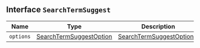 ## Interface `SearchTermSuggest`

| Name | Type | Description |
| - | - | - |
| `options` | [SearchTermSuggestOption](./SearchTermSuggestOption.md) | [SearchTermSuggestOption](./SearchTermSuggestOption.md)[] | &nbsp; |
